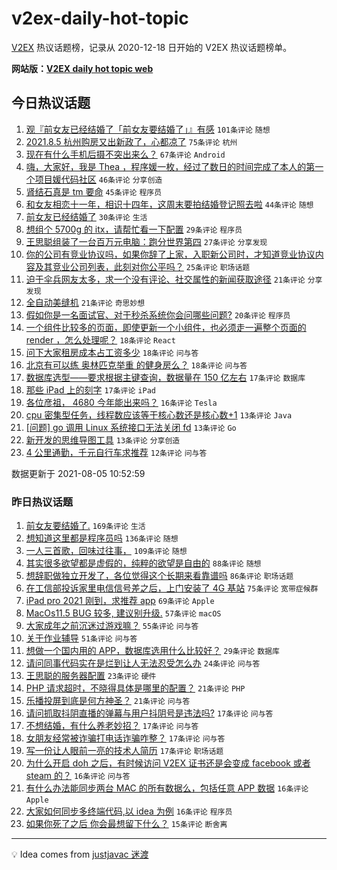 # v2ex-daily-hot-topic

[V2EX](https://www.v2ex.com/) 热议话题榜，记录从 2020-12-18 日开始的 V2EX 热议话题榜单。

**网站版：[V2EX daily hot topic web](https://boojack.github.io/v2ex-daily-hot-topic-web/)**

## 今日热议话题

<!-- TODAY BEGIN -->

1. [观『前女友已经结婚了「前女友要结婚了」』有感](https://www.v2ex.com/t/793792) `101条评论` `随想`
1. [2021.8.5 杭州购房又出新政了，心都凉了](https://www.v2ex.com/t/793762) `75条评论` `杭州`
1. [现在有什么手机后摄不突出来么？](https://www.v2ex.com/t/793752) `67条评论` `Android`
1. [嗨，大家好，我是 Thea ，程序媛一枚，经过了数日的时间完成了本人的第一个项目媛代码社区](https://www.v2ex.com/t/793825) `46条评论` `分享创造`
1. [肾结石真是 tm 要命](https://www.v2ex.com/t/793828) `45条评论` `程序员`
1. [和女友相恋十一年，相识十四年，这周末要拍结婚登记照去啦](https://www.v2ex.com/t/793851) `44条评论` `随想`
1. [前女友已经结婚了](https://www.v2ex.com/t/793759) `30条评论` `生活`
1. [想组个 5700g 的 itx，请帮忙看一下配置](https://www.v2ex.com/t/793798) `29条评论` `程序员`
1. [王思聪组装了一台百万元电脑：跑分世界第四](https://www.v2ex.com/t/793802) `27条评论` `分享发现`
1. [你的公司有竞业协议吗，如果你辞了上家，入职新公司时，才知道竞业协议内容及其竞业公司列表，此刻对你公平吗？](https://www.v2ex.com/t/793845) `25条评论` `职场话题`
1. [迫于伞兵网友太多，求一个没有评论、社交属性的新闻获取途径](https://www.v2ex.com/t/793834) `21条评论` `分享发现`
1. [全自动美缝机](https://www.v2ex.com/t/793793) `21条评论` `奇思妙想`
1. [假如你是一名面试官、对于秒杀系统你会问哪些问题?](https://www.v2ex.com/t/793755) `20条评论` `程序员`
1. [一个组件比较多的页面，即使更新一个小组件，也必须走一遍整个页面的 render ，怎么处理呢？](https://www.v2ex.com/t/793778) `18条评论` `React`
1. [问下大家租房成本占工资多少](https://www.v2ex.com/t/793790) `18条评论` `问与答`
1. [北京有可以练 奥林匹克举重 的健身房么？](https://www.v2ex.com/t/793747) `18条评论` `问与答`
1. [数据库选型——要求根据主键查询，数据量在 150 亿左右](https://www.v2ex.com/t/793807) `17条评论` `数据库`
1. [那些 iPad 上的刻字](https://www.v2ex.com/t/793799) `17条评论` `iPad`
1. [各位彦祖， 4680 今年能出来吗？](https://www.v2ex.com/t/793875) `16条评论` `Tesla`
1. [cpu 密集型任务，线程数应该等于核心数还是核心数+1](https://www.v2ex.com/t/793833) `13条评论` `Java`
1. [[问题] go 调用 Linux 系统接口无法关闭 fd](https://www.v2ex.com/t/793809) `13条评论` `Go`
1. [新开发的思维导图工具](https://www.v2ex.com/t/793781) `13条评论` `分享创造`
1. [4 公里通勤，千元自行车求推荐](https://www.v2ex.com/t/793837) `12条评论` `问与答`

数据更新于 2021-08-05 10:52:59

<!-- TODAY END -->

### 昨日热议话题

<!-- YESTERDAY BEGIN -->

1. [前女友要结婚了.](https://www.v2ex.com/t/793557) `169条评论` `生活`
1. [想知道这里都是程序员吗](https://www.v2ex.com/t/793500) `136条评论` `随想`
1. [一人三首歌，回味过往事，](https://www.v2ex.com/t/793543) `109条评论` `随想`
1. [其实很多欲望都是虚假的，纯粹的欲望是自由的](https://www.v2ex.com/t/793497) `88条评论` `随想`
1. [想辞职做独立开发了，各位觉得这个长期来看靠谱吗](https://www.v2ex.com/t/793509) `86条评论` `职场话题`
1. [在工信部投诉家里电信信号差之后，上门安装了 4G 基站](https://www.v2ex.com/t/793653) `75条评论` `宽带症候群`
1. [iPad pro 2021 刚到，求推荐 app](https://www.v2ex.com/t/793510) `69条评论` `Apple`
1. [MacOs11.5 BUG 较多, 建议别升级.](https://www.v2ex.com/t/793521) `57条评论` `macOS`
1. [大家成年之前沉迷过游戏嘛？](https://www.v2ex.com/t/793528) `55条评论` `问与答`
1. [关于作业辅导](https://www.v2ex.com/t/793515) `51条评论` `问与答`
1. [想做一个国内用的 APP，数据库选用什么比较好？](https://www.v2ex.com/t/793662) `29条评论` `数据库`
1. [请问同事代码实在是烂到让人无法忍受怎么办](https://www.v2ex.com/t/793601) `24条评论` `问与答`
1. [王思聪的服务器配置](https://www.v2ex.com/t/793712) `23条评论` `硬件`
1. [PHP 请求超时，不晓得具体是哪里的配置？](https://www.v2ex.com/t/793657) `21条评论` `PHP`
1. [乐播投屏到底是何方神圣？](https://www.v2ex.com/t/793532) `21条评论` `问与答`
1. [请问抓取抖阴直播的弹幕与用户抖阴号是违法吗?](https://www.v2ex.com/t/793620) `17条评论` `问与答`
1. [不想结婚，有什么养老妙招？](https://www.v2ex.com/t/793631) `17条评论` `问与答`
1. [女朋友经常被诈骗打电话诈骗咋整？](https://www.v2ex.com/t/793503) `17条评论` `问与答`
1. [写一份让人眼前一亮的技术人简历](https://www.v2ex.com/t/793498) `17条评论` `职场话题`
1. [为什么开启 doh 之后，有时候访问 V2EX 证书还是会变成 facebook 或者 steam 的？](https://www.v2ex.com/t/793695) `16条评论` `问与答`
1. [有什么办法能同步两台 MAC 的所有数据么，包括任意 APP 数据](https://www.v2ex.com/t/793691) `16条评论` `Apple`
1. [大家如何同步多终端代码,以 idea 为例](https://www.v2ex.com/t/793615) `16条评论` `程序员`
1. [如果你死了之后 你会最想留下什么？](https://www.v2ex.com/t/793731) `15条评论` `断舍离`

<!-- YESTERDAY END -->

---

💡 Idea comes from [justjavac 迷渡](https://github.com/justjavac/)
